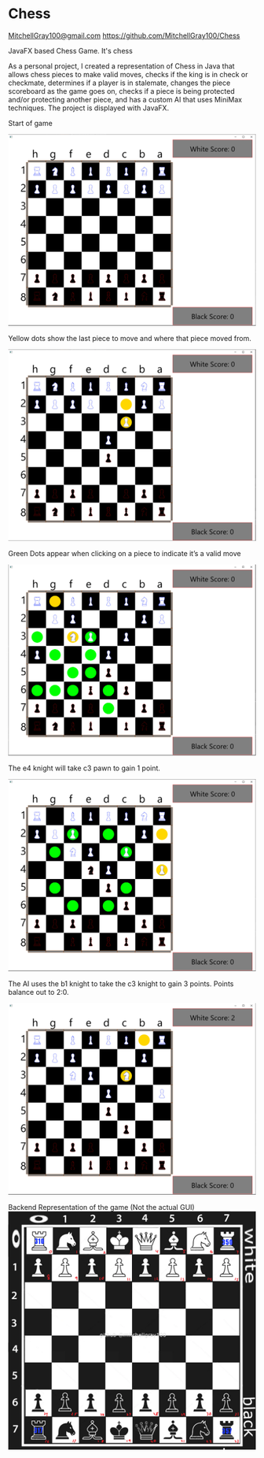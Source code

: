 # Chess
MitchellGray100@gmail.com
https://github.com/MitchellGray100/Chess

JavaFX based Chess Game. 
It's chess

As a personal project, I created a representation of Chess in Java that allows chess pieces to 
make valid moves, checks if the king is in check or checkmate, determines if a player is in 
stalemate, changes the piece scoreboard as the game goes on, checks if a piece is being protected
and/or protecting another piece, and has a custom AI that uses MiniMax techniques. The project 
is displayed with JavaFX.

 

Start of game

![Image of Start of Game](https://raw.githubusercontent.com/MitchellGray100/Chess/main/readMeImages/Photo1.PNG)




Yellow dots show the last piece to move and where that piece moved from.

![Display of Yellow Dots](https://raw.githubusercontent.com/MitchellGray100/Chess/main/readMeImages/Photo2.PNG)




Green Dots appear when clicking on a piece to indicate it’s a valid move

![Display of Green Dots](https://raw.githubusercontent.com/MitchellGray100/Chess/main/readMeImages/Photo3.PNG)




The e4 knight will take c3 pawn to gain 1 point.

![Shows the knight before taking pawn](https://raw.githubusercontent.com/MitchellGray100/Chess/main/readMeImages/Photo4.PNG)



The AI uses the b1 knight to take the c3 knight to gain 3 points. Points balance out to 2:0.

![Shows the b1 knight after taking c3 knight](https://raw.githubusercontent.com/MitchellGray100/Chess/main/readMeImages/Photo5.PNG)










Backend Representation of the game (Not the actual GUI)
![Image of Start of Game](https://raw.githubusercontent.com/MitchellGray100/Chess/main/chess%20board%20for%20github%208.0.png)
